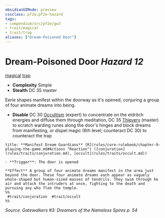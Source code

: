 ```yaml
---
obsidianUIMode: preview
cssclass: pf2e,pf2e-hazard
tags:
- compendium/src/pf2e/gw3
- trait/magical
- trait/trap
aliases: ["Dream-Poisoned Door"]
---
```

# Dream-Poisoned Door *Hazard 12*  
[magical](rules/traits/magical.md "Magical Item Trait")  [trap](rules/traits/trap.md "Trap Hazard Trait")  

- **Complexity** Simple
- **Stealth** DC 35 master  

Eerie shapes manifest within the doorway as it's opened, conjuring a group of four animate dreams into being.

- **Disable** DC 30 [Occultism](compendium/skills.md#Occultism) (expert) to concentrate on the eldritch energies and diffuse them through meditation, DC 35 [Thievery](compendium/skills.md#Thievery) (master) to scratch warding runes along the door's hinges and block dreams from manifesting, or dispel magic (6th level; counteract DC 30) to counteract the trap  

```ad-embed-ability
title: **Manifest Dream Guardians** [R](rules/core-rulebook/chapter-9-playing-the-game.md#Actions "Reaction") ([conjuration](rules/traits/conjuration.md), [occult](rules/traits/occult.md))

- **Trigger**: The door is opened

**Effect** A group of four animate dreams manifest in the area just beyond the door. These four animate dreams each appear as vaguely whale-shaped but human-sized masses of tendrils. They swim through he air and attack the intruders at once, fighting to the death and pursuing any who flee the temple.  
%%
 #trait/conjuration  #trait/occult 
%%
```

*Source: Gatewalkers #3: Dreamers of the Nameless Spires p. 54*